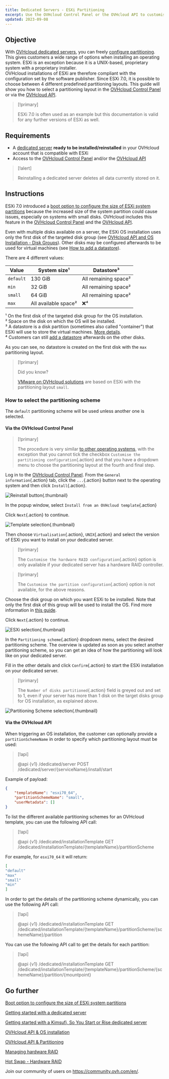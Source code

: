 ```yaml
---
title: Dedicated Servers - ESXi Partitioning
excerpt: Use the OVHcloud Control Panel or the OVHcloud API to customise ESXi system partitions
updated: 2023-09-08
---
```


## Objective

With [OVHcloud dedicated servers](https://www.ovhcloud.com/it/bare-metal/), you can freely [configure partitioning](/pages/bare_metal_cloud/dedicated_servers/partitioning_ovh). This gives customers a wide range of options when installing an operating system. ESXi is an exception because it is a UNIX-based, proprietary system with a proprietary installer.<br />
OVHcloud installations of ESXi are therefore compliant with the configuration set by the software publisher. Since ESXi 7.0, it is possible to choose between 4 different predefined partitioning layouts. This guide will show you how to select a partitioning layout in the [OVHcloud Control Panel](https://ovh.com/manager/#/dedicated/configuration) or via the [OVHcloud API](https://api.ovh.com/).

> [!primary]
>
> ESXi 7.0 is often used as an example but this documentation is valid for any further versions of ESXi as well.
>

## Requirements

- A [dedicated server](https://www.ovhcloud.com/it/bare-metal/) **ready to be installed/reinstalled** in your OVHcloud account that is compatible with ESXi
- Access to the [OVHcloud Control Panel](https://ovh.com/manager/#/dedicated/configuration) and/or the [OVHcloud API](https://api.ovh.com/)

> [!alert]
>
> Reinstalling a dedicated server deletes all data currently stored on it.
>

## Instructions

ESXi 7.0 introduced a [boot option to configure the size of ESXi system partitions](https://kb.vmware.com/s/article/81166) because the increased size of the system partition could cause issues, especially on systems with small disks. OVHcloud includes this feature in the [OVHcloud Control Panel](https://ovh.com/manager/#/dedicated/configuration) and the [OVHcloud API](https://api.ovh.com/).

Even with multiple disks available on a server, the ESXi OS installation uses only the first disk of the targeted disk group (see [OVHcloud API and OS Installation - Disk Groups](/pages/bare_metal_cloud/dedicated_servers/api-os-installation#disk-group)). Other disks may be configured afterwards to be used for virtual machines (see [How to add a datastore](/pages/bare_metal_cloud/dedicated_servers/hgrstor2_system_configuration#add-datastore)).

There are 4 different values:

|Value|System size¹|Datastore³|
|---|---|---|
|`default`|130 GiB|All remaining space²|
|`min`|32 GiB|All remaining space²|
|`small`|64 GiB|All remaining space²|
|`max`|All available space²|❌⁴|

¹ On the first disk of the targeted disk group for the OS installation.<br />
² Space on the disk on which the OS will be installed.<br />
³ A datastore is a disk partition (sometimes also called "container") that ESXi will use to store the virtual machines. [More details](https://docs.vmware.com/en/VMware-vSphere/7.0/com.vmware.vsphere.storage.doc/GUID-5EE84941-366D-4D37-8B7B-767D08928888.html).<br />
⁴ Customers can still [add a datastore](/pages/bare_metal_cloud/dedicated_servers/hgrstor2_system_configuration#add-datastore) afterwards on the other disks.

As you can see, no datastore is created on the first disk with the `max` partitioning layout.

> [!primary]
>
> Did you know?
>
> [VMware on OVHcloud solutions](https://www.ovhcloud.com/it/hosted-private-cloud/vmware/) are based on ESXi with the partitioning layout `small`.
>

### How to select the partitioning scheme

The `default` partitioning scheme will be used unless another one is selected.

#### Via the OVHcloud Control Panel

> [!primary]
>
> The procedure is very similar [to other operating systems](/pages/bare_metal_cloud/dedicated_servers/getting-started-with-dedicated-server), with the exception that you cannot tick the checkbox `Customise the partitioning configuration`{.action} and that you have a dropdown menu to choose the partitioning layout at the fourth and final step.
>

Log in to the [OVHcloud Control Panel](https://www.ovh.com/auth/?action=gotomanager&from=https://www.ovh.it/&ovhSubsidiary=it). From the `General information`{.action} tab, click the `...`{.action} button next to the operating system and then click `Install`{.action}.

![Reinstall button](images/reinstalling-your-server-00.png){.thumbnail}

In the popup window, select `Install from an OVHcloud template`{.action}

Click `Next`{.action} to continue.

![Template selection](images/reinstalling-your-server-01.png){.thumbnail}

Then choose `Virtualisation`{.action}, `UNIX`{.action} and select the version of ESXi you want to install on your dedicated server.

> [!primary]
>
> The `Customise the hardware RAID configuration`{.action} option is only available if your dedicated server has a hardware RAID controller.
>

> [!primary]
>
> The `Customise the partition configuration`{.action} option is not available, for the above reasons.
>

Choose the disk group on which you want ESXi to be installed. Note that only the first disk of this group will be used to install the OS. Find more information in [this guide](/pages/bare_metal_cloud/dedicated_servers/api-os-installation#disk-group).

Click `Next`{.action} to continue.

![ESXi selection](images/reinstalling-your-server-02.png){.thumbnail}

In the `Partitioning scheme`{.action} dropdown menu, select the desired partitioning scheme. The overview is updated as soon as you select another partitioning scheme, so you can get an idea of how the partitioning will look like on your dedicated server.

Fill in the other details and click `Confirm`{.action} to start the ESXi installation on your dedicated server.

> [!primary]
>
>  The `Number of disks partitioned`{.action} field is greyed out and set to 1, even if your server has more than 1 disk on the target disks group for OS installation, as explained above.
>

![Partitioning Scheme selection](images/esxi-custom-scheme-00.png){.thumbnail}

#### Via the OVHcloud API

When triggering an OS installation, the customer can optionally provide a `partitionSchemeName` in order to specify which partitioning layout must be used:

> [!api]
>
> @api {v1} /dedicated/server POST /dedicated/server/{serviceName}/install/start
>

Example of payload:

```json
{
    "templateName": "esxi70_64",
    "partitionSchemeName": "small",
    "userMetadata": []
}
```

To list the different available partitioning schemes for an OVHcloud template, you can use the following API call:

> [!api]
>
> @api {v1} /dedicated/installationTemplate GET /dedicated/installationTemplate/{templateName}/partitionScheme
>

For example, for `esxi70_64` it will return:

```json
[
"default"
"max"
"small"
"min"
]
```

In order to get the details of the partitioning scheme dynamically, you can use the following API call:

> [!api]
>
> @api {v1} /dedicated/installationTemplate GET /dedicated/installationTemplate/{templateName}/partitionScheme/{schemeName}/partition
>

You can use the following API call to get the details for each partition:

> [!api]
>
> @api {v1} /dedicated/installationTemplate GET /dedicated/installationTemplate/{templateName}/partitionScheme/{schemeName}/partition/{mountpoint}
>

## Go further <a name="gofurther"></a>

[Boot option to configure the size of ESXi system partitions](https://kb.vmware.com/s/article/81166)

[Getting started with a dedicated server](/pages/bare_metal_cloud/dedicated_servers/getting-started-with-dedicated-server)

[Getting started with a Kimsufi, So You Start or Rise dedicated server](/pages/bare_metal_cloud/dedicated_servers/getting-started-with-dedicated-server-eco)

[OVHcloud API & OS installation](/pages/bare_metal_cloud/dedicated_servers/api-os-installation)

[OVHcloud API & Partitioning](/pages/bare_metal_cloud/dedicated_servers/partitioning_ovh)

[Managing hardware RAID](/pages/bare_metal_cloud/dedicated_servers/raid_hard)

[Hot Swap - Hardware RAID](/pages/bare_metal_cloud/dedicated_servers/hotswap_raid_hard)

Join our community of users on <https://community.ovh.com/en/>.
